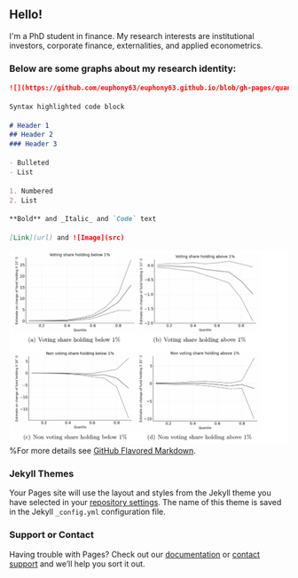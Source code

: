 ## Hello!

I'm a PhD student in finance. My research interests are institutional investors, corporate finance, externalities, and applied econometrics. 

### Below are some graphs about my research identity:

```markdown
![](https://github.com/euphony63/euphony63.github.io/blob/gh-pages/quantile%20regression.png)

Syntax highlighted code block

# Header 1
## Header 2
### Header 3

- Bulleted
- List

1. Numbered
2. List

**Bold** and _Italic_ and `Code` text

[Link](url) and ![Image](src)
```
![](https://github.com/euphony63/euphony63.github.io/blob/gh-pages/quantile%20regression.png)
%For more details see [GitHub Flavored Markdown](https://guides.github.com/features/mastering-markdown/).

### Jekyll Themes

Your Pages site will use the layout and styles from the Jekyll theme you have selected in your [repository settings](https://github.com/euphony63/euphony63/settings). The name of this theme is saved in the Jekyll `_config.yml` configuration file.

### Support or Contact

Having trouble with Pages? Check out our [documentation](https://docs.github.com/categories/github-pages-basics/) or [contact support](https://support.github.com/contact) and we’ll help you sort it out.
